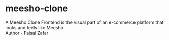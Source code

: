 # meesho-clone
A Meesho Clone Frontend is the visual part of an e-commerce platform that looks and feels like Meesho.
<br/>
Author - Faisal Zafar
